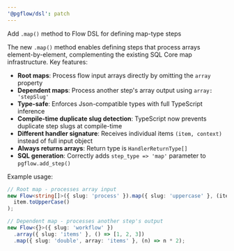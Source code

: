```yaml
---
'@pgflow/dsl': patch
---
```


Add `.map()` method to Flow DSL for defining map-type steps

The new `.map()` method enables defining steps that process arrays element-by-element, complementing the existing SQL Core map infrastructure. Key features:

- **Root maps**: Process flow input arrays directly by omitting the `array` property
- **Dependent maps**: Process another step's array output using `array: 'stepSlug'`
- **Type-safe**: Enforces Json-compatible types with full TypeScript inference
- **Compile-time duplicate slug detection**: TypeScript now prevents duplicate step slugs at compile-time
- **Different handler signature**: Receives individual items `(item, context)` instead of full input object
- **Always returns arrays**: Return type is `HandlerReturnType[]`
- **SQL generation**: Correctly adds `step_type => 'map'` parameter to `pgflow.add_step()`

Example usage:

```typescript
// Root map - processes array input
new Flow<string[]>({ slug: 'process' }).map({ slug: 'uppercase' }, (item) =>
  item.toUpperCase()
);

// Dependent map - processes another step's output
new Flow<{}>({ slug: 'workflow' })
  .array({ slug: 'items' }, () => [1, 2, 3])
  .map({ slug: 'double', array: 'items' }, (n) => n * 2);
```
